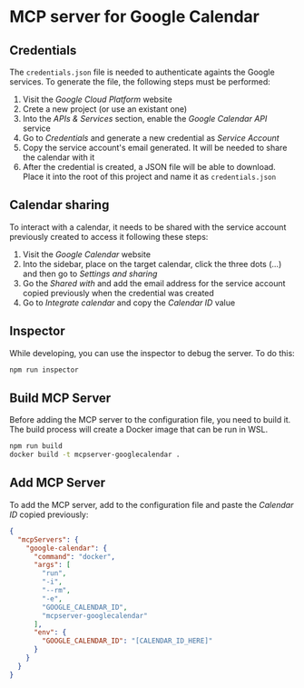# MCP server for Google Calendar

## Credentials

The `credentials.json` file is needed to authenticate againts the Google services.
To generate the file, the following steps must be performed:

1. Visit the _Google Cloud Platform_ website
2. Crete a new project (or use an existant one)
3. Into the _APIs & Services_ section, enable the _Google Calendar API_ service
4. Go to _Credentials_ and generate a new credential as _Service Account_
5. Copy the service account's email generated. It will be needed to share the calendar with it
6. After the credential is created, a JSON file will be able to download. Place it into the root of this project and name it as `credentials.json`

## Calendar sharing

To interact with a calendar, it needs to be shared with the service account previously created to access it following these steps:

1. Visit the _Google Calendar_ website
2. Into the sidebar, place on the target calendar, click the three dots (...) and then go to _Settings and sharing_
3. Go the _Shared with_ and add the email address for the service account copied previously when the credential was created
4. Go to _Integrate calendar_ and copy the _Calendar ID_ value

## Inspector

While developing, you can use the inspector to debug the server. To do this:

```bash
npm run inspector
```

## Build MCP Server

Before adding the MCP server to the configuration file, you need to build it. The build process will create a Docker image that can be run in WSL.

```bash
npm run build
docker build -t mcpserver-googlecalendar .
```

## Add MCP Server

To add the MCP server, add to the configuration file and paste the _Calendar ID_ copied previously:

```json
{
  "mcpServers": {
    "google-calendar": {
      "command": "docker",
      "args": [
        "run",
        "-i",
        "--rm",
        "-e",
        "GOOGLE_CALENDAR_ID",
        "mcpserver-googlecalendar"
      ],
      "env": {
        "GOOGLE_CALENDAR_ID": "[CALENDAR_ID_HERE]"
      }
    }
  }
}
```
